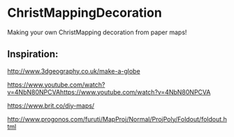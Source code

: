 # ChristMappingDecoration
Making your own ChristMapping decoration from paper maps! 


## Inspiration:

http://www.3dgeography.co.uk/make-a-globe

https://www.youtube.com/watch?v=4NbN80NPCVAhttps://www.youtube.com/watch?v=4NbN80NPCVA

https://www.brit.co/diy-maps/


http://www.progonos.com/furuti/MapProj/Normal/ProjPoly/Foldout/foldout.html
